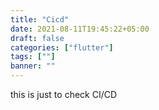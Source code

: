```yaml
---
title: "Cicd"
date: 2021-08-11T19:45:22+05:00
draft: false
categories: ["flutter"]
tags: [""]
banner: ""
---
```


this is just to check CI/CD